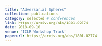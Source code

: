```yaml
---
title: "Adversarial Spheres"
collection: publications
category: selected # conferences
link: https://arxiv.org/abs/1801.02774
date: 2018-09-10
venue: 'ICLR Workshop Track'
paperurl: https://arxiv.org/abs/1801.02774
---
```

